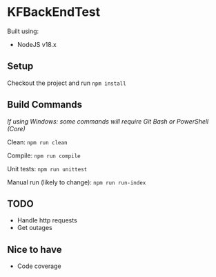 # KFBackEndTest
Built using:
- NodeJS v18.x

## Setup

Checkout the project and run `npm install`

## Build Commands
_If using Windows: some commands will require Git Bash or PowerShell (Core)_

Clean: `npm run clean`

Compile:
`npm run compile`

Unit tests:
`npm run unittest`

Manual run (likely to change):
`npm run run-index`

## TODO

- Handle http requests
- Get outages

## Nice to have
- Code coverage